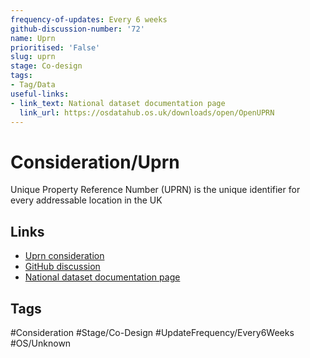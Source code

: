 ```yaml
---
frequency-of-updates: Every 6 weeks
github-discussion-number: '72'
name: Uprn
prioritised: 'False'
slug: uprn
stage: Co-design
tags:
- Tag/Data
useful-links:
- link_text: National dataset documentation page
  link_url: https://osdatahub.os.uk/downloads/open/OpenUPRN
---
```


# Consideration/Uprn

Unique Property Reference Number (UPRN) is the unique identifier for every addressable location in the UK

## Links

* [Uprn consideration](https://design.planning.data.gov.uk/planning-consideration/uprn)
* [GitHub discussion](https://github.com/digital-land/data-standards-backlog/discussions/72)
* [National dataset documentation page](https://osdatahub.os.uk/downloads/open/OpenUPRN)

## Tags

#Consideration #Stage/Co-Design #UpdateFrequency/Every6Weeks #OS/Unknown